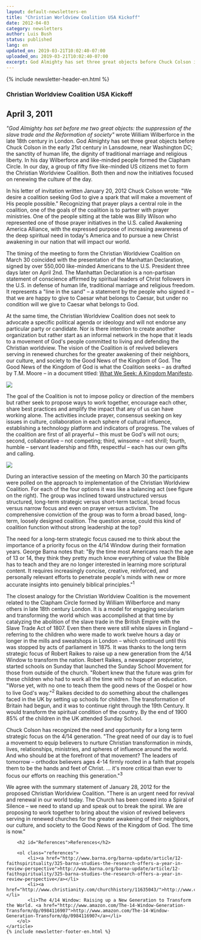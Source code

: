 ```yaml
---
layout: default-newsletters-en
title: "Christian Worldview Coalition USA Kickoff"
date: 2012-04-03
category: newsletters
author: Luis Bush
status: published
lang: en
updated_on: 2019-03-21T10:02:40-07:00
uploaded_on: 2019-03-21T10:02:40-07:00
excerpt: God Almighty has set three great objects before Chuck Colson in the early 21st century in Lansdowne, near Washington DC; the sanctity of human life, the dignity of traditional marriage and religious liberty.  In his day Wilberforce and like-minded people formed the Clapham Circle. In our day, a group of fifty five like-minded US citizens met to form the Christian Worldview Coalition. Both then and now the initiatives focused on renewing the culture of the day.
---
```

<article class="document-container" data-publication-date="{{page.date}}" data-uploaded-on="{{page.uploaded_on}}" data-updated-on="{{page.updated_on}}" data-category="{{page.category}}">
<div id="newsletter">
{% include newsletter-header-en.html %}
	<article>
	    <h1>Christian Worldview Coalition USA Kickoff</h1>
		<h2 id="article-date"><time datetime="2011-04-03">April 3, 2011</time></h2>
		<p id="first-paragraph"><em>"God Almighty has set before me two great objects: the suppression of the slave trade and the Reformation of society"</em> wrote William Wilberforce in the late 18th century in London.  God Almighty has set three great objects before Chuck Colson in the early 21st century in Lansdowne, near Washington DC; the sanctity of human life, the dignity of traditional marriage and religious liberty.  In his day Wilberforce and like-minded people formed the Clapham Circle. In our day, a group of fifty five like-minded US citizens met to form the Christian Worldview Coalition.   Both then and now the initiatives focused on renewing the culture of the day.</p>
		<p>In his letter of invitation written January 20, 2012 Chuck Colson wrote: "We desire a coalition seeking God to give a spark that will make a movement of His people possible." Recognizing that prayer plays a central role in the coalition, one of the goals of the coalition is to partner with prayer ministries. One of the people sitting at the table was Billy Wilson who represented one of those prayer initiatives in the U.S. called  Awakening America Alliance, with the expressed purpose of increasing awareness of the deep spiritual need in today's America and to pursue a new Christ awakening in our nation that will impact our world.</p>
		<p>The timing of the meeting to form the Christian Worldview Coalition on March 30 coincided with the presentation of the Manhattan Declaration, signed by over 550,000 like-minded Americans to the U.S. President three days later on April 2nd. The Manhattan Declaration is a non-partisan statement of conscience affirmed by spiritual leaders of Christ followers in the U.S. in defense of human life, traditional marriage and religious freedom. It represents a "line in the sand" – a statement by the people who signed it – that we are happy to give to Caesar what belongs to Caesar, but under no condition will we give to Caesar what belongs to God.</p>
		<p>At the same time, the Christian Worldview Coalition does not seek to advocate a specific political agenda or ideology and will not endorse any particular party or candidate. Nor is there intention to create another organization but rather start as an informal network in the hope that it leads to a movement of God's people committed to living and defending the Christian worldview. The vision of the Coalition is of revived believers serving in renewed churches for the greater awakening of their neighbors, our culture, and society to the Good News of the Kingdom of God.  The Good News of the Kingdom of God is what the Coalition seeks – as drafted by T.M. Moore – in a document titled: <a href="/newsletters/resources/pdf/2012/What_We_Seek_a_Kingdom_Manifesto_by_T.M._Moore.pdf">What We Seek: A Kingdom Manifesto</a>.</p>
		<img class="maxwidth100 align-center" src="{{ site.baseurl }}/assets/newsletters/images/2012/04/03/Luis_001.jpg">
		<p>The goal of the Coalition is not to impose policy or direction of the members but rather seek to propose ways to work together, encourage each other, share best practices and amplify the impact that any of us can have working alone.  The activities include prayer, consensus seeking on key issues in culture, collaboration in each sphere of cultural influence, establishing a technology platform and indicators of progress.  The values of the coalition are first of all prayerful – this must be God's will not ours; second, collaborative – not competing; third, winsome – not shrill; fourth, humble – servant leadership and fifth, respectful – each has our own gifts and calling.</p>
		<img class="maxwidth60 align-right" src="{{ site.baseurl }}/assets/newsletters/images/2012/04/03/Luis_002.jpg">
		<p>During an interactive session of the meeting on March 30 the participants were polled on the approach to implementation of the Christian Worldview Coalition. For each of the four options it was like a balancing act (see figure on the right). The group was inclined toward unstructured versus structured, long-term strategic versus short-term tactical, broad focus versus narrow focus and even on prayer versus activism. The comprehensive conviction of the group was to form a broad based, long-term, loosely designed coalition. The question arose, could this kind of coalition function without strong leadership at the top?</p>
		<p>The need for a long-term strategic focus caused me to think about the importance of a priority focus on the 4/14 Window during their formation years. George Barna notes that: "By the time most Americans reach the age of 13 or 14, they think they pretty much know everything of value the Bible has to teach and they are no longer interested in learning more scriptural content. It requires increasingly concise, creative, reinforced, and personally relevant efforts to penetrate people's minds with new or more accurate insights into genuinely biblical principles."<sup>1</sup></p>
		<p>The closest analogy for the Christian Worldview Coalition is the movement related to the Clapham Circle formed by William Wilberforce and many others in late 18th century London. It is a model for engaging secularism and transforming the world which was accomplished at that time by catalyzing the abolition of the slave trade in the British Empire with the Slave Trade Act of 1807.  Even then there were still white slaves in England – referring to the children who were made to work twelve hours a day or longer in the mills and sweatshops in London – which continued until this was stopped by acts of parliament in 1875. It was thanks to the long term strategic focus of Robert Raikes to raise up a new generation from the 4/14 Window to transform the nation. Robert Raikes, a newspaper proprietor, started schools on Sunday that launched the Sunday School Movement for those from outside of the church. "Robert knew that the future was grim for these children who had to work all the time with no hope of an education. "Worse yet, with no one to teach them the good news of the Gospel or how to live God's way."<sup>2</sup> Raikes decided to do something about the challenges faced in the UK by setting up schools for children. The transformation of Britain had begun, and it was to continue right through the 19th Century. It would transform the spiritual condition of the country. By the end of 1900 85% of the children in the UK attended Sunday School.</p>
		<p>Chuck Colson has recognized the need and opportunity for a long term strategic focus on the 4/14 generation. "The great need of our day is to fuel a movement to equip believers to nurture Christian transformation in minds, lives, relationships, ministries, and spheres of influence around the world. And who should be at the forefront of that movement? The leaders of tomorrow – orthodox believers ages 4-14 firmly rooted in a faith that propels them to be the hands and feet of Christ. … it's more critical than ever to focus our efforts on reaching this generation."<sup>3</sup></p>
		<p>We agree with the summary statement of January 28, 2012 for the proposed Christian Worldview Coalition. "There is an urgent need for revival and renewal in our world today. The Church has been cowed into a Spiral of Silence – we need to stand up and speak out to break the spiral. We are proposing to work together to bring about the vision of revived believers serving in renewed churches for the greater awakening of their neighbors, our culture, and society to the Good News of the Kingdom of God. The time is now."</p>

		<h2 id="References">References</h2>

		<ol class="references">
			<li><a href="http://www.barna.org/barna-update/article/12-faithspirituality/325-barna-studies-the-research-offers-a-year-in-review-perspective">http://www.barna.org/barna-update/article/12-faithspirituality/325-barna-studies-the-research-offers-a-year-in-review-perspective</a></li>
			<li><a href="http://www.christianity.com/churchhistory/11635043/">http://www.christianity.com/churchhistory/11635043/</a></li>
			<li>The 4/14 Window: Raising up a New Generation to Transform the World. <a href="http://www.amazon.com/The-14-Window-Generation-Transform/dp/0984116907">http://www.amazon.com/The-14-Window-Generation-Transform/dp/0984116907</a></li>
		</ol>
	</article>
	{% include newsletter-footer-en.html %}
</div>
</article>
